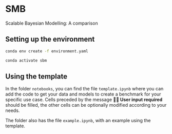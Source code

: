 # SMB
Scalable Bayesian Modelling: A comparison

## Setting up the environment

```sh
conda env create -f environment.yaml
```

```sh
conda activate sbm
```

## Using the template

In the folder `notebooks`, you can find the file `template.ipynb` where you can add the code to get your data and models to create a benchmark for your specific use case. Cells preceded by the message **✍🏽 User input required** should be filled, the other cells can be optionally modified according to your needs.

The folder also has the file `example.ipynb`, with an example using the template.
